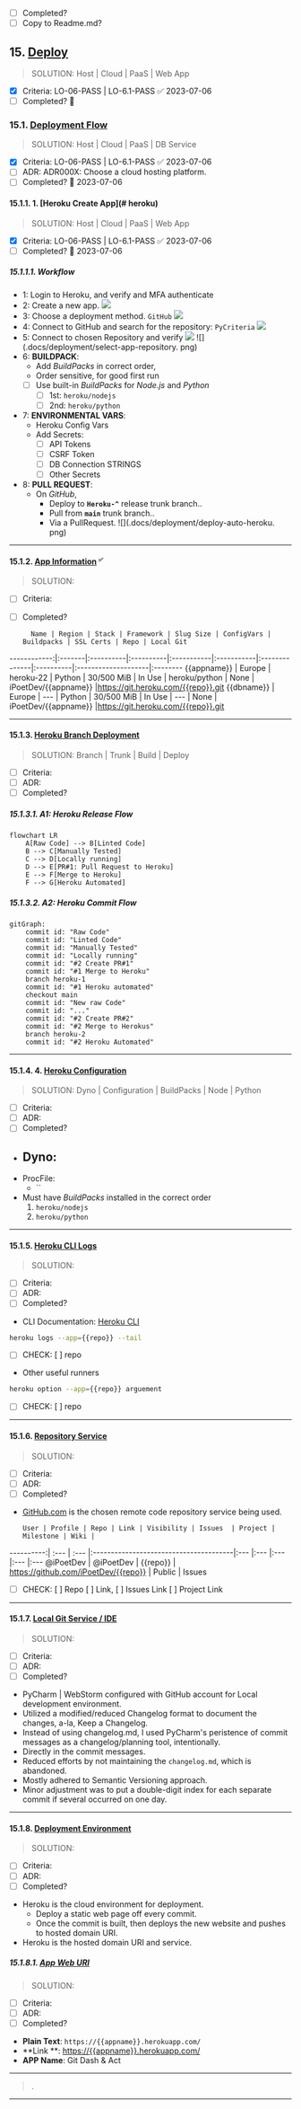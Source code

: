 - [ ] Completed?
- [ ] Copy to Readme.md?

## 15. [Deploy](#deploy)

> SOLUTION: Host | Cloud | PaaS | Web App

- [x] Criteria: LO-06-PASS | LO-6.1-PASS ✅ 2023-07-06
- [ ] Completed? 🛫

### 15.1. [Deployment Flow](#deploy-flow)

> SOLUTION: Host | Cloud | PaaS | DB Service

- [x] Criteria: LO-06-PASS | LO-6.1-PASS ✅ 2023-07-06
- [ ] ADR: ADR000X: Choose a cloud hosting platform.
- [ ] Completed? 🛫 2023-07-06

#### 15.1.1. 1. [Heroku Create App](# heroku)

> SOLUTION: Host | Cloud | PaaS | Web App

- [x] Criteria: LO-06-PASS | LO-6.1-PASS ✅ 2023-07-06
- [ ] Completed? 🛫 2023-07-06

##### 15.1.1.1. Workflow

- 1: Login to Heroku, and verify and MFA authenticate
- 2: Create a new app.
  ![](.docs/deployment/create-heroku-app.png)
- 3: Choose a deployment method. ``GitHub``
  ![](.docs/deployment/choose-deployment-method.png)
- 4: Connect to GitHub and search for the repository: ``PyCriteria``
  ![](.docs/deployment/connect-to-github.png)
- 5: Connect to chosen Repository and verify
  ![](.docs/deployment/connect-to-github-2.png)
  ![](.docs/deployment/select-app-repository. png)
- 6: **BUILDPACK**:
    - Add *BuildPacks* in correct order,
    - Order sensitive, for good first run
    - [ ] Use built-in *BuildPacks* for *Node.js* and *Python*
        - [ ] 1st: `heroku/nodejs`
        - [ ] 2nd: `heroku/python`
- 7: **ENVIRONMENTAL VARS**:
    - Heroku Config Vars
    - Add Secrets:
        - [ ] API Tokens
        - [ ] CSRF Token
        - [ ] DB Connection STRINGS
        - [ ] Other Secrets
- 8: **PULL REQUEST**:
    - On *GitHub*,
        - Deploy to **`Heroku-^`** release trunk branch..
        - Pull from **`main`** trunk branch..
        - Via a PullRequest.
          ![](.docs/deployment/deploy-auto-heroku. png)

---

#### 15.1.2. [App Information](#heroku-app) <small><sup>✅</sup></small>

> SOLUTION:

- [ ] Criteria:
- [ ] Completed?

        Name | Region | Stack | Framework | Slug Size | ConfigVars | Buildpacks | SSL Certs | Repo | Local Git

------------:|:-------|:----------|:----------|:-----------|:-----------|:--------------|:----------|:--------------------|:--------
{{appname}} | Europe | heroku-22 | Python | 30/500 MiB | In Use | heroku/python | None |
iPoetDev/{{appname}} |https://git.heroku.com/{{repo}}.git
{{dbname}} | Europe | --- | Python | 30/500 MiB | In Use | --- | None |
iPoetDev/{{appname}} |https://git.heroku.com/{{repo}}.git

---

#### 15.1.3. [Heroku Branch Deployment](#heroku-git)

> SOLUTION: Branch | Trunk | Build | Deploy

- [ ] Criteria:
- [ ] ADR:
- [ ] Completed?

##### 15.1.3.1. **A1: Heroku Release Flow**

```mermaid
flowchart LR
    A[Raw Code] --> B[Linted Code]
    B --> C[Manually Tested]
    C --> D[Locally running]
    D --> E[PR#1: Pull Request to Heroku]
    E --> F[Merge to Heroku]
    F --> G[Heroku Automated]
```

##### 15.1.3.2. **A2: Heroku Commit Flow**

```mermaid
gitGraph:
    commit id: "Raw Code"
    commit id: "Linted Code"
    commit id: "Manually Tested"
    commit id: "Locally running"
    commit id: "#2 Create PR#1"
    commit id: "#1 Merge to Heroku"
    branch heroku-1
    commit id: "#1 Heroku automated"
    checkout main
    commit id: "New raw Code"
    commit id: "..."
    commit id: "#2 Create PR#2"
    commit id: "#2 Merge to Herokus"
    branch heroku-2
    commit id: "#2 Heroku Automated"
```

---

#### 15.1.4. 4. [Heroku Configuration](#heroku-config)

> SOLUTION: Dyno | Configuration | BuildPacks | Node | Python

- [ ] Criteria:
- [ ] ADR:
- [ ] Completed?

- Dyno:
  -
- ProcFile:
    - ``
- Must have *BuildPacks* installed in the correct order
    1. `heroku/nodejs`
    2. `heroku/python`

---

#### 15.1.5. [Heroku CLI Logs](#eroku-logs)

> SOLUTION:

- [ ] Criteria:
- [ ] ADR:
- [ ] Completed?

- CLI Documentation: [Heroku CLI](https://devcenter.heroku.com/articles/heroku-cli)

```bash
heroku logs --app={{repo}} --tail
```

- [ ] CHECK: [ ] repo

- Other useful runners

```bash
heroku option --app={{repo}} arguement
```

- [ ] CHECK: [ ] repo

---

#### 15.1.6. [Repository Service](#repo-vcs)

> SOLUTION:

- [ ] Criteria:
- [ ] ADR:
- [ ] Completed?

- [GitHub.com](https://www.github.com) is the chosen remote code repository service being used.

      User | Profile | Repo | Link | Visibility | Issues  | Project | Milestone | Wiki |

----------:| :--- | :--- |:---------------------------------------|:--- |:--- |:--- |:--- |:---
@iPoetDev | @iPoetDev | {{repo}} | https://github.com/iPoetDev/{{repo}} | Public | Issues

- [ ] CHECK: [ ] Repo [ ] Link, [ ] Issues Link [ ] Project Link

---

#### 15.1.7. [Local Git Service / IDE](#local-git)

> SOLUTION:

- [ ] Criteria:
- [ ] ADR:
- [ ] Completed?

- PyCharm | WebStorm configured with GitHub account for Local development environment.
- Utilized a modified/reduced Changelog format to document the changes, a-la, Keep a Changelog.
- Instead of using changelog.md, I used PyCharm's peristence of commit messages as a changelog/planning tool,
  intentionally.
- Directly in the commit messages.
- Reduced efforts by not maintaining the ``changelog.md``, which is abandoned.
- Mostly adhered to Semantic Versioning approach.
- Minor adjustment was to put a double-digit index for each separate commit if several occurred on one day.

---

#### 15.1.8. [Deployment Environment](#deploy-env)

> SOLUTION:

- [ ] Criteria:
- [ ] ADR:
- [ ] Completed?

- Heroku is the cloud environment for deployment.
    - Deploy a static web page off every commit.
    - Once the commit is built, then deploys the new website and pushes to hosted domain URI.
- Heroku is the hosted domain URI and service.

##### 15.1.8.1. [App Web URI](#app-url)

> SOLUTION:

- [ ] Criteria:
- [ ] ADR:
- [ ] Completed?

- **Plain Text**: ``` https://{{appname}}.herokuapp.com/ ```
- **Link
  **: [https://{{appname}}.herokuapp.com/](https://{{appname}}.herokuapp.com/ '{{appname}}: https://{{}}/herokuapp.com/')
- **APP Name**: Git Dash & Act

---
> .
---
